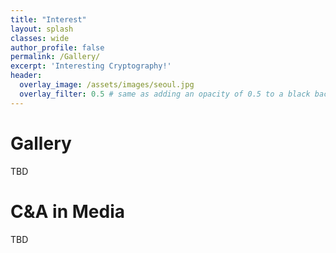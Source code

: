 ```yaml
---
title: "Interest"
layout: splash
classes: wide
author_profile: false
permalink: /Gallery/
excerpt: 'Interesting Cryptography!'
header:
  overlay_image: /assets/images/seoul.jpg
  overlay_filter: 0.5 # same as adding an opacity of 0.5 to a black background
---
```


# Gallery

TBD

# C&A in Media

TBD
